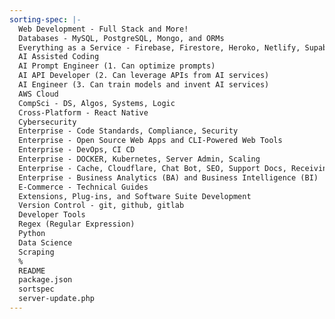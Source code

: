 ```yaml
---
sorting-spec: |-
  Web Development - Full Stack and More!
  Databases - MySQL, PostgreSQL, Mongo, and ORMs
  Everything as a Service - Firebase, Firestore, Heroko, Netlify, Supabase, Vercel, etc
  AI Assisted Coding
  AI Prompt Engineer (1. Can optimize prompts)
  AI API Developer (2. Can leverage APIs from AI services)
  AI Engineer (3. Can train models and invent AI services)
  AWS Cloud
  CompSci - DS, Algos, Systems, Logic
  Cross-Platform - React Native
  Cybersecurity
  Enterprise - Code Standards, Compliance, Security
  Enterprise - Open Source Web Apps and CLI-Powered Web Tools
  Enterprise - DevOps, CI CD
  Enterprise - DOCKER, Kubernetes, Server Admin, Scaling
  Enterprise - Cache, Cloudflare, Chat Bot, SEO, Support Docs, Receiving Payments
  Enterprise - Business Analytics (BA) and Business Intelligence (BI)
  E-Commerce - Technical Guides
  Extensions, Plug-ins, and Software Suite Development
  Version Control - git, github, gitlab
  Developer Tools
  Regex (Regular Expression)
  Python
  Data Science
  Scraping
  %
  README
  package.json
  sortspec
  server-update.php
---
```

